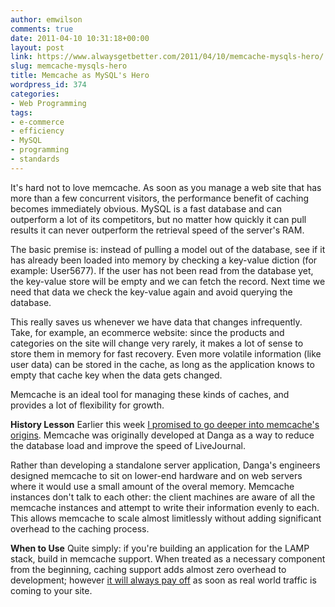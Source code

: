 ```yaml
---
author: emwilson
comments: true
date: 2011-04-10 10:31:18+00:00
layout: post
link: https://www.alwaysgetbetter.com/2011/04/10/memcache-mysqls-hero/
slug: memcache-mysqls-hero
title: Memcache as MySQL's Hero
wordpress_id: 374
categories:
- Web Programming
tags:
- e-commerce
- efficiency
- MySQL
- programming
- standards
---
```


It's hard not to love memcache. As soon as you manage a web site that has more than a few concurrent visitors, the performance benefit of caching becomes immediately obvious. MySQL is a fast database and can outperform a lot of its competitors, but no matter how quickly it can pull results it can never outperform the retrieval speed of the server's RAM.

The basic premise is: instead of pulling a model out of the database, see if it has already been loaded into memory by checking a key-value diction (for example: User5677). If the user has not been read from the database yet, the key-value store will be empty and we can fetch the record. Next time we need that data we check the key-value again and avoid querying the database.

This really saves us whenever we have data that changes infrequently. Take, for example, an ecommerce website: since the products and categories on the site will change very rarely, it makes a lot of sense to store them in memory for fast recovery. Even more volatile information (like user data) can be stored in the cache, as long as the application knows to empty that cache key when the data gets changed.

Memcache is an ideal tool for managing these kinds of caches, and provides a lot of flexibility for growth.

**History Lesson**
Earlier this week [I promised to go deeper into memcache's origins](/blog/2011/04/09/memcached-session-handler/). Memcache was originally developed at Danga as a way to reduce the database load and improve the speed of LiveJournal.

Rather than developing a standalone server application, Danga's engineers designed memcache to sit on lower-end hardware and on web servers where it would use a small amount of the overal memory. Memcache instances don't talk to each other: the client machines are aware of all the memcache instances and attempt to write their information evenly to each. This allows memcache to scale almost limitlessly without adding significant overhead to the caching process.

**When to Use**
Quite simply: if you're building an application for the LAMP stack, build in memcache support. When treated as a necessary component from the beginning, caching support adds almost zero overhead to development; however [it will always pay off](/blog/2011/04/18/memcache-mysql/) as soon as real world traffic is coming to your site.
